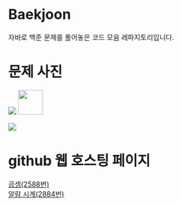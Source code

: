 # Baekjoon

자바로 백준 문제를 풀어놓은 코드 모음 레파지토리입니다.

# 문제 사진



<a href="https://github.com/do04200611/Baekjoon/blob/main/2588(%EA%B3%B1%EC%85%88)/CodingTest.java"><img src="https://github.com/do04200611/Baekjoon/assets/74278578/4dd1b058-e046-4119-ad2d-b0d7277e95ac"></a>
<a href="https://github.com/do04200611/Baekjoon/blob/main/2588(%EA%B3%B1%EC%85%88)/CodingTest.java"><img src="https://img1.daumcdn.net/thumb/R1280x0/?scode=mtistory2&fname=https%3A%2F%2Fblog.kakaocdn.net%2Fdn%2FdpbbWG%2FbtsGBAArjjV%2FH9hxtswu55qLwPq9TA2lO0%2Fimg.png" width = "50" height = "50"/></a>

<a href="https://github.com/do04200611/Baekjoon/blob/main/2884(%EC%95%8C%EB%9E%8C%20%EC%8B%9C%EA%B3%84)/Main.java"><img src="https://github.com/do04200611/Baekjoon/assets/74278578/05063faa-c78c-4d04-8db4-8540ee4474e5"></a>

# github 웹 호스팅 페이지
<a href="https://do04200611.github.io/Baekjoon/2588(%EA%B3%B1%EC%85%88)/index.html">곱셈(2588번)</a><br>
<a href="https://do04200611.github.io/Baekjoon/2884(%EC%95%8C%EB%9E%8C%20%EC%8B%9C%EA%B3%84)/index.html">알람 시계(2884번)</a>
